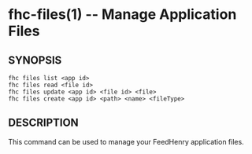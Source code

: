 fhc-files(1) -- Manage Application Files
========================================

## SYNOPSIS

    fhc files list <app id>
    fhc files read <file id>
    fhc files update <app id> <file id> <file>
    fhc files create <app id> <path> <name> <fileType>
    
## DESCRIPTION

This command can be used to manage your FeedHenry application files. 

